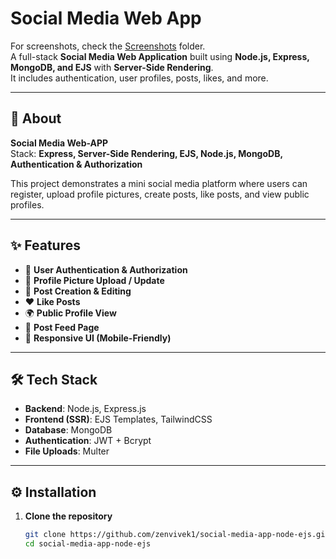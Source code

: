 # Social Media Web App
For screenshots, check the [Screenshots](./Screenshots) folder.  
A full-stack **Social Media Web Application** built using **Node.js, Express, MongoDB, and EJS** with **Server-Side Rendering**.  
It includes authentication, user profiles, posts, likes, and more.

---

## 🚀 About

**Social Media Web-APP**  
Stack: **Express, Server-Side Rendering, EJS, Node.js, MongoDB, Authentication & Authorization**

This project demonstrates a mini social media platform where users can register, upload profile pictures, create posts, like posts, and view public profiles.

---

## ✨ Features

- 🔑 **User Authentication & Authorization**
- 👤 **Profile Picture Upload / Update**
- 📝 **Post Creation & Editing**
- ❤️ **Like Posts**
- 🌍 **Public Profile View**
- 📰 **Post Feed Page**
- 📱 **Responsive UI (Mobile-Friendly)**

---

## 🛠️ Tech Stack

- **Backend**: Node.js, Express.js  
- **Frontend (SSR)**: EJS Templates, TailwindCSS  
- **Database**: MongoDB  
- **Authentication**: JWT + Bcrypt  
- **File Uploads**: Multer  

---

## ⚙️ Installation

1. **Clone the repository**
   ```bash
   git clone https://github.com/zenvivek1/social-media-app-node-ejs.git
   cd social-media-app-node-ejs
